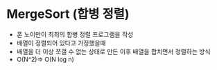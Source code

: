 # MergeSort (합병 정렬)
* 폰 노이만이 최최의 합병 정렬 프로그램을 작성
* 배열이 정렬되어 있다고 가정했을때
* 배열을 더 이상 쪼갤 수 없는 상태로 만든 이후 배열을 합치면서 정렬하는 방식
* O(N^2)=> O(N log n)
